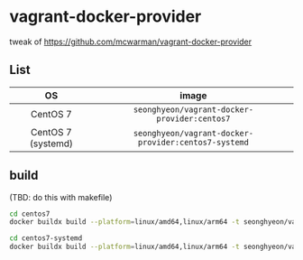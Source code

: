 # vagrant-docker-provider

tweak of https://github.com/mcwarman/vagrant-docker-provider

## List

|         OS         |                         image                        |
|:------------------:|:----------------------------------------------------:|
| CentOS 7           | `seonghyeon/vagrant-docker-provider:centos7`         |
| CentOS 7 (systemd) | `seonghyeon/vagrant-docker-provider:centos7-systemd` |

## build

(TBD: do this with makefile)

```sh
cd centos7
docker buildx build --platform=linux/amd64,linux/arm64 -t seonghyeon/vagrant-docker-provider:centos7 . --push
```

```sh
cd centos7-systemd
docker buildx build --platform=linux/amd64,linux/arm64 -t seonghyeon/vagrant-docker-provider:centos7-systemd . --push
```
